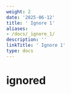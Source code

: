 ```yaml
---
weight: 2
date: '2025-06-12'
title: ' Ignore 1'
aliases:
- /docs/_ignore_1/
description: ''
linkTitle: ' Ignore 1'
type: docs
---
```


# ignored